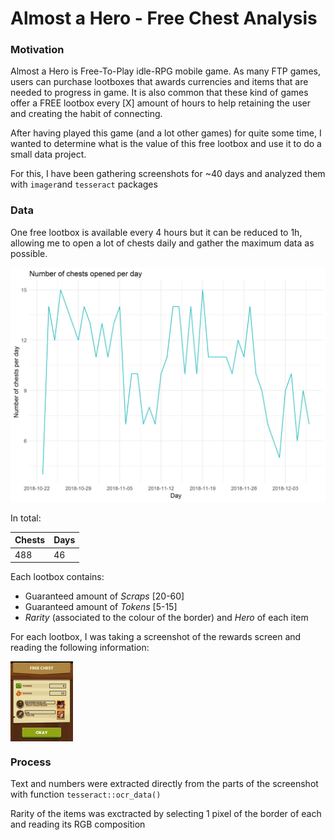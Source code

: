 # Almost a Hero - Free Chest Analysis
### Motivation
Almost a Hero is Free-To-Play idle-RPG mobile game. As many FTP games, users can purchase lootboxes that awards currencies and items that are needed to progress in game. It is also common that these kind of games offer a FREE lootbox every [X] amount of hours to help retaining the user and creating the habit of connecting.

After having played this game (and a lot other games) for quite some time, I wanted to determine what is the value of this free lootbox and use it to do a small data project.

For this, I have been gathering screenshots for ~40 days and analyzed them with `imager`and `tesseract` packages

### Data
One free lootbox is available every 4 hours but it can be reduced to 1h, allowing me to open a lot of chests daily and gather the maximum data as possible.

![](./images_report/daily_chests.jpg)


In total:

Chests|Days
------|------
488|46

Each lootbox contains:
- Guaranteed amount of *Scraps*  [20-60]
- Guaranteed amount of *Tokens* [5-15]
- *Rarity* (associated to the colour of the border) and *Hero* of each item

For each lootbox, I was taking a screenshot of the rewards screen and reading the following information:

<img src="./images_report/example_screenshot.jpg" width="100" align = "middle"/>

### Process
Text and numbers were extracted directly from the parts of the screenshot with function `tesseract::ocr_data()`

Rarity of the items was exctracted by selecting 1 pixel of the border of each and reading its RGB composition




